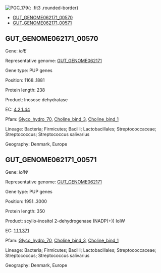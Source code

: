 ![PGC_179](../static/images/Clusters_figure/PGC_179.jpg){: .fit3 .rounded-border}

<ul id="myTab" class="nav nav-tabs">
  <li class="active">
        <a href="#tab1" data-toggle="tab">GUT_GENOME062171_00570</a>
  </li>
<li><a href="#tab2" data-toggle="tab">GUT_GENOME062171_00571</a></li>
</ul>

<div id="myTabContent" class="tab-content">
  <div class="tab-pane fade in active" id="tab1">

<h2 id="GUT_GENOME062171_00570">GUT_GENOME062171_00570</h2>
<p>Gene: <em>iolE</em>
<p>Representative genome: <a href="https://www.ebi.ac.uk/metagenomics/genomes/MGYG-HGUT-00113">GUT_GENOME062171</a></p>
<p>Gene type: PUP genes</p>
<p>Position: 1168..1881</p>
<p>Protein length: 238</p>
<p>Product: Inosose dehydratase</p>
<p>EC: <a href="https://www.brenda-enzymes.org/enzyme.php?ecno=4.2.1.44">4.2.1.44</a></p>
<p>Pfam: <a href="http://pfam.xfam.org/family/Glyco_hydro_70">Glyco_hydro_70</a>, <a href="http://pfam.xfam.org/family/Choline_bind_3">Choline_bind_3</a>, <a href="http://pfam.xfam.org/family/Choline_bind_1">Choline_bind_1</a></p>
<p>Lineage: Bacteria; Firmicutes; Bacilli; Lactobacillales; Streptococcaceae; Streptococcus; Streptococcus salivarius</p>
<p>Geography: Denmark, Europe</p>
  </div>

  <div class="tab-pane fade" id="tab2">

<h2 id="GUT_GENOME062171_00571">GUT_GENOME062171_00571</h2>
<p>Gene: <em>iolW</em></p>
<p>Representative genome: <a href="https://www.ebi.ac.uk/metagenomics/genomes/MGYG-HGUT-00113">GUT_GENOME062171</a></p>
<p>Gene type: PUP genes</p>
<p>Position: 1951..3000</p>
<p>Protein length: 350</p>
<p>Product: scyllo-inositol 2-dehydrogenase (NADP(+)) IolW</p>
<p>EC: <a href="https://www.brenda-enzymes.org/enzyme.php?ecno=1.1.1.371">1.1.1.371</a></p>
<p>Pfam: <a href="http://pfam.xfam.org/family/Glyco_hydro_70">Glyco_hydro_70</a>, <a href="http://pfam.xfam.org/family/Choline_bind_3">Choline_bind_3</a>, <a href="http://pfam.xfam.org/family/Choline_bind_1">Choline_bind_1</a></p>
<p>Lineage: Bacteria; Firmicutes; Bacilli; Lactobacillales; Streptococcaceae; Streptococcus; Streptococcus salivarius</p>
<p>Geography: Denmark, Europe</p>

  </div>
</div>
